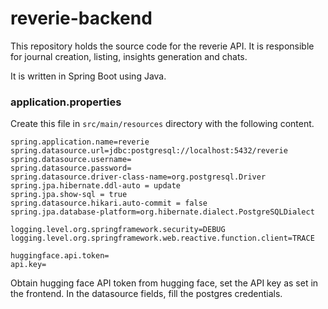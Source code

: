 # reverie-backend

This repository holds the source code for the reverie API. It is responsible for journal creation, listing, insights generation and chats.

It is written in Spring Boot using Java.


### application.properties

Create this file in `src/main/resources` directory with the following content.

```
spring.application.name=reverie
spring.datasource.url=jdbc:postgresql://localhost:5432/reverie
spring.datasource.username=
spring.datasource.password=
spring.datasource.driver-class-name=org.postgresql.Driver
spring.jpa.hibernate.ddl-auto = update
spring.jpa.show-sql = true
spring.datasource.hikari.auto-commit = false
spring.jpa.database-platform=org.hibernate.dialect.PostgreSQLDialect

logging.level.org.springframework.security=DEBUG
logging.level.org.springframework.web.reactive.function.client=TRACE

huggingface.api.token=
api.key=
```

Obtain hugging face API token from hugging face, set the API key as set in the frontend. In the datasource fields, fill the postgres credentials.
